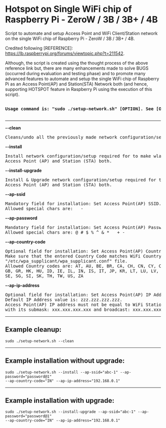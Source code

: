 # Hotspot on Single WiFi chip of Raspberry Pi - ZeroW / 3B / 3B+ / 4B

Script to  automate and setup Access Point and WiFi Client/Station network on the single WiFi chip of Raspberry Pi - ZeroW / 3B / 3B+ / 4B.

Credited following [REFERENCE]: https://lb.raspberrypi.org/forums/viewtopic.php?t=211542.

Although, the script is created using the thought process of the above reference link but, there are many enhancements made to solve BUGS (occurred during evaluation and testing phase) and to promote many advanced features to automate and setup the single WiFi chip of Raspberry Pi as an Access Point(AP) and Station(STA) Network both (and hence, supporting HOTSPOT feature in Raspberry Pi using the execution of this script).

<pre>
<strong>
Usage command is: "sudo ./setup-network.sh" [OPTION]. See [OPTION] below:
</strong>
</pre>
________________________________________________________________________________

<strong>--clean</strong>
<pre>Cleans/undo all the previously made network configuration/setup.</pre>

<strong>--install</strong>
<pre>Install network configuration/setup required for to make wlan0 as 
Access Point (AP) and Station (STA) both.</pre>

<strong>--install-upgrade</strong>
<pre>Install & Upgrade network configuration/setup required for to make wlan0 as 
Access Point (AP) and Station (STA) both.</pre>

<strong>--ap-ssid</strong>
<pre>Mandatory field for installation: Set Access Point(AP) SSID. Atleast 3 chars long. 
Allowed special chars are: _ - </pre>

<strong>--ap-password</strong>
<pre>Mandatory field for installation: Set Access Point(AP) Password. Atleast 8 chars long. 
Allowed special chars are: @ # $ % ^ & * _ + -</pre>

<strong>--ap-country-code</strong>
<pre>Optional field for installation: Set Access Point(AP) Country Code. Default value is: IN. 
Make sure that the entered Country Code matches WiFi Country Code if it exists in 
"/etc/wpa_supplicant/wpa_supplicant.conf" file.
Allowed Country codes are: AT, AU, BE, BR, CA, CH, CN, CY, CZ, DE, DK, EE, ES, FI, FR, 
GB, GR, HK, HU, ID, IE, IL, IN, IS, IT, JP, KR, LT, LU, LV, MY, NL, NO, NZ, PH, PL, PT, 
SE, SG, SI, SK, TH, TW, US, ZA</pre>

<strong>--ap-ip-address</strong>
<pre>Optional field for installation: Set Access Point(AP) IP Address. 
Default IP Address value is: zzz.zzz.zzz.zzz. 
Access Point(AP) IP address must not be equal to WiFi Station(wlan0) IP address: xxx.xxx.xxx.xxx 
with its submask: xxx.xxx.xxx.xxx and broadcast: xxx.xxx.xxx.xxx</pre>
	
----------------------------------------------------------------------------
Example cleanup:
----------------------------------------------------------------------------
<pre><code>sudo ./setup-network.sh --clean</code></pre>


----------------------------------------------------------------------------
Example installation without upgrade: 
----------------------------------------------------------------------------
<pre><code>sudo ./setup-network.sh --install --ap-ssid="abc-1" --ap-password="password@1" 
--ap-country-code="IN" --ap-ip-address="192.168.0.1"</code></pre>


----------------------------------------------------------------------------
Example installation with upgrade: 
----------------------------------------------------------------------------
<pre><code>sudo ./setup-network.sh --install-upgrade --ap-ssid="abc-1" --ap-password="password@1" 
--ap-country-code="IN" --ap-ip-address="192.168.0.1"</code></pre>
